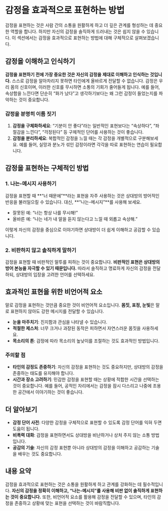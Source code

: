 # 감정을 효과적으로 표현하는 방법

감정을 표현하는 것은 사람 간의 소통을 원활하게 하고 더 깊은 관계를 형성하는 데 중요한 역할을 합니다. 하지만 자신의 감정을 솔직하게 드러내는 것은 쉽지 않을 수 있습니다. 이 섹션에서는 감정을 효과적으로 표현하는 방법에 대해 구체적으로 살펴보겠습니다.

## 감정을 이해하고 인식하기

**감정을 표현하기 전에 가장 중요한 것은 자신의 감정을 제대로 이해하고 인식하는 것입니다.** 스스로 감정을 알아차리지 못하면 타인에게 올바르게 전달할 수 없습니다. 감정은 우리 몸의 신호이며, 이러한 신호를 무시하면 소통의 기회가 줄어들게 됩니다. 예를 들어, 속상함을 느낀다면 단순히 “화가 났다”고 생각하기보다는 왜 그런 감정이 들었는지를 파악하는 것이 중요합니다.

### 감정을 분명히 이름 짓기
1. **감정을 구체화하세요**: “기분이 안 좋다”라는 일반적인 표현보다는 “속상하다”, “좌절감을 느낀다”, “걱정된다” 등 구체적인 단어를 사용하는 것이 좋습니다.
2. **감정을 분리하세요**: 복합적인 감정을 느낄 때는 각 감정을 개별적으로 구분해보세요. 예를 들어, 실망과 분노가 섞인 감정이라면 각각을 따로 표현하는 연습이 필요합니다.

## 감정을 표현하는 구체적인 방법

### 1. 나는-메시지 사용하기
감정을 표현할 때 **“너 때문에”**라는 표현을 자주 사용하는 것은 상대방의 방어적인 반응을 불러일으킬 수 있습니다. 대신, **“나는-메시지”**를 사용해 보세요.
- 잘못된 예: “너는 항상 나를 무시해!”
- 올바른 예: “나는 네가 내 말을 듣지 않는다고 느낄 때 외롭고 속상해.”

이렇게 자신의 감정을 중심으로 이야기하면 상대방이 더 쉽게 이해하고 공감할 수 있습니다.

### 2. 비판하지 않고 솔직하게 말하기
감정을 표현할 때 비판적인 말투를 피하는 것이 중요합니다. **비판적인 표현은 상대방의 방어 본능을 자극할 수 있기 때문입니다.** 따라서 솔직하고 명료하게 자신의 감정을 전달하되, 상대방의 입장을 고려한 언어를 선택하세요.

## 효과적인 표현을 위한 비언어적 요소

말로 감정을 표현하는 것만큼 중요한 것이 비언어적 요소입니다. **몸짓, 표정, 눈빛**은 말로 표현하지 않아도 강한 메시지를 전달할 수 있습니다.
- **눈을 마주치기**: 진지함과 관심을 나타낼 수 있습니다.
- **적절한 제스처**: 너무 크거나 과장된 동작은 피하면서 자연스러운 몸짓을 사용하세요.
- **목소리의 톤**: 감정에 따라 목소리의 높낮이를 조절하는 것도 효과적인 방법입니다.

### 주의할 점
- **타인의 감정도 존중하기**: 자신의 감정을 표현하는 것도 중요하지만, 상대방의 감정을 존중하는 태도를 유지해야 합니다.
- **시간과 장소 고려하기**: 민감한 감정을 표현할 때는 상황에 적합한 시간을 선택하는 것이 중요합니다. 예를 들어, 공적인 자리에서는 감정을 잠시 다스리고 나중에 조용한 공간에서 이야기하는 것이 좋습니다.

## 더 알아보기

* **감정 단어 사전**: 다양한 감정을 구체적으로 표현할 수 있도록 감정 단어를 익혀 두면 도움이 됩니다.
* **비폭력 대화**: 감정을 표현하면서도 상대방을 비난하거나 상처 주지 않는 소통 방법입니다.
* **공감의 기술**: 자신의 감정 표현뿐 아니라 상대방의 감정을 이해하고 공감하는 기술을 배우는 것도 중요합니다.

## 내용 요약

감정을 효과적으로 표현하는 것은 소통을 원활하게 하고 관계를 강화하는 데 필수적입니다. **자신의 감정을 정확히 이해하고, “나는-메시지”를 사용해 비판 없이 솔직하게 표현하는 것이 중요합니다.** 또한, 비언어적 요소를 활용해 감정을 전달할 수 있으며, 타인의 감정을 존중하고 상황에 맞는 표현을 선택하는 것이 바람직합니다.